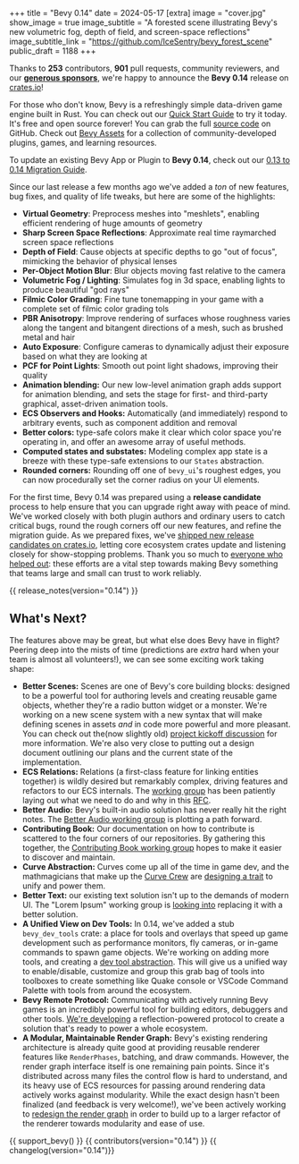 +++
title = "Bevy 0.14"
date = 2024-05-17
[extra]
image = "cover.jpg"
show_image = true
image_subtitle = "A forested scene illustrating Bevy's new volumetric fog, depth of field, and screen-space reflections"
image_subtitle_link = "https://github.com/IceSentry/bevy_forest_scene"
public_draft = 1188
+++

Thanks to **253** contributors, **901** pull requests, community reviewers, and our [**generous sponsors**](/community/donate), we're happy to announce the **Bevy 0.14** release on [crates.io](https://crates.io/crates/bevy)!

For those who don't know, Bevy is a refreshingly simple data-driven game engine built in Rust. You can check out our [Quick Start Guide](/learn/quick-start) to try it today. It's free and open source forever! You can grab the full [source code](https://github.com/bevyengine/bevy) on GitHub. Check out [Bevy Assets](https://bevyengine.org/assets) for a collection of community-developed plugins, games, and learning resources.

To update an existing Bevy App or Plugin to **Bevy 0.14**, check out our [0.13 to 0.14 Migration Guide](/learn/migration-guides/0-13-to-0-14/).

Since our last release a few months ago we've added a _ton_ of new features, bug fixes, and quality of life tweaks, but here are some of the highlights:

- **Virtual Geometry**: Preprocess meshes into "meshlets", enabling efficient rendering of huge amounts of geometry
- **Sharp Screen Space Reflections**: Approximate real time raymarched screen space reflections
- **Depth of Field**: Cause objects at specific depths to go "out of focus", mimicking the behavior of physical lenses
- **Per-Object Motion Blur**: Blur objects moving fast relative to the camera
- **Volumetric Fog / Lighting**: Simulates fog in 3d space, enabling lights to produce beautiful "god rays"
- **Filmic Color Grading**: Fine tune tonemapping in your game with a complete set of filmic color grading tols
- **PBR Anisotropy**: Improve rendering of surfaces whose roughness varies along the tangent and bitangent directions of a mesh, such as brushed metal and hair
- **Auto Exposure**: Configure cameras to dynamically adjust their exposure based on what they are looking at
- **PCF for Point Lights**: Smooth out point light shadows, improving their quality
- **Animation blending:** Our new low-level animation graph adds support for animation blending, and sets the stage for first- and third-party graphical, asset-driven animation tools.
- **ECS Observers and Hooks:** Automatically (and immediately) respond to arbitrary events, such as component addition and removal
- **Better colors:** type-safe colors make it clear which color space you're operating in, and offer an awesome array of useful methods.
- **Computed states and substates:** Modeling complex app state is a breeze with these type-safe extensions to our `States` abstraction.
- **Rounded corners:** Rounding off one of `bevy_ui`'s roughest edges, you can now procedurally set the corner radius on your UI elements.

For the first time, Bevy 0.14 was prepared using a **release candidate** process to help ensure that you can upgrade right away with peace of mind.
We've worked closely with both plugin authors and ordinary users to catch critical bugs, round the rough corners off our new features, and refine the migration guide.
As we prepared fixes, we've [shipped new release candidates on crates.io](https://crates.io/crates/bevy/versions?sort=date), letting core ecosystem crates update and listening closely for show-stopping problems.
Thank you so much to [everyone who helped out](https://discord.com/channels/691052431525675048/1239930965267054623): these efforts are a vital step towards making Bevy something that teams large and small can trust to work reliably.

<!-- more -->

{{ release_notes(version="0.14") }}

## What's Next?

The features above may be great, but what else does Bevy have in flight?
Peering deep into the mists of time (predictions are _extra_ hard when your team is almost all volunteers!), we can see some exciting work taking shape:

- **Better Scenes:** Scenes are one of Bevy's core building blocks: designed to be a powerful tool for authoring levels and creating reusable game objects, whether they're a radio button widget or a monster. We're working on a new scene system with a new syntax that will make defining scenes in assets _and_ in code more powerful and more pleasant. You can check out the(now slightly old) [project kickoff discussion](https://github.com/bevyengine/bevy/discussions/9538) for more information. We're also very close to putting out a design document outlining our plans and the current state of the implementation.
- **ECS Relations:** Relations (a first-class feature for linking entities together) is wildly desired but remarkably complex, driving features and refactors to our ECS internals. The [working group](https://discord.com/channels/691052431525675048/1237010014355456115) has been patiently laying out what we need to do and why in this [RFC](https://github.com/bevyengine/rfcs/pull/79).
- **Better Audio:** Bevy's built-in audio solution has never really hit the right notes. The [Better Audio working group](https://discord.com/channels/691052431525675048/1236113088793677888) is plotting a path forward.
- **Contributing Book:** Our documentation on how to contribute is scattered to the four corners of our repositories. By gathering this together, the [Contributing Book working group](https://discord.com/channels/691052431525675048/1236112637662724127) hopes to make it easier to discover and maintain.
- **Curve Abstraction:** Curves come up all of the time in game dev, and the mathmagicians that make up the [Curve Crew](https://discord.com/channels/691052431525675048/1236110755212820581) are [designing a trait](https://github.com/bevyengine/rfcs/pull/80) to unify and power them.
- **Better Text:** our existing text solution isn't up to the demands of modern UI. The "Lorem Ipsum" working group is [looking into](https://discord.com/channels/691052431525675048/1248074018612051978) replacing it with a better solution.
- **A Unified View on Dev Tools:** In 0.14, we've added a stub `bevy_dev_tools` crate: a place for tools and overlays that speed up game development such as performance monitors, fly cameras, or in-game commands to spawn game objects. We're working on adding more tools, and creating a [dev tool abstraction](https://github.com/bevyengine/rfcs/pull/77). This will give us a unified way to enable/disable, customize and group this grab bag of tools into toolboxes to create something like Quake console or VSCode Command Palette with tools from around the ecosystem.
- **Bevy Remote Protocol:** Communicating with actively running Bevy games is an incredibly powerful tool for building editors, debuggers and other tools. [We're developing](https://github.com/bevyengine/bevy/pull/13563) a reflection-powered protocol to create a solution that's ready to power a whole ecosystem.
- **A Modular, Maintainable Render Graph:** Bevy's existing rendering architecture is already quite good at providing reusable renderer features like `RenderPhases`, batching, and draw commands. However, the render graph interface itself is one remaining pain points. Since it's distributed across many files the control flow is hard to understand, and its heavy use of ECS resources for passing around rendering data actively works against modularity. While the exact design hasn't been finalized (and feedback is very welcome!), we've been actively working to [redesign the render graph](https://github.com/bevyengine/bevy/pull/13397) in order to build up to a larger refactor of the renderer towards modularity and ease of use.

{{ support_bevy() }}
{{ contributors(version="0.14") }}
{{ changelog(version="0.14")}}
